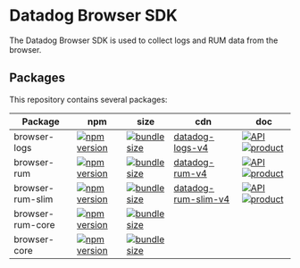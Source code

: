# Datadog Browser SDK

The Datadog Browser SDK is used to collect logs and RUM data from the browser.

## Packages

This repository contains several packages:

| Package          | npm                      | size                     | cdn                       | doc                                 |
| ---------------- | ------------------------ | ------------------------ | ------------------------- | ----------------------------------- |
| browser-logs     | [![npm version][01]][02] | [![bundle size][03]][04] | [datadog-logs-v4][05]     | [![API][1]][07] [![product][2]][08] |
| browser-rum      | [![npm version][11]][12] | [![bundle size][13]][14] | [datadog-rum-v4][15]      | [![API][1]][17] [![product][2]][18] |
| browser-rum-slim | [![npm version][21]][22] | [![bundle size][23]][24] | [datadog-rum-slim-v4][25] | [![API][1]][27] [![product][2]][28] |
| browser-rum-core | [![npm version][51]][52] | [![bundle size][53]][54] |                           |
| browser-core     | [![npm version][41]][42] | [![bundle size][43]][44] |                           |

[1]: https://github.githubassets.com/favicons/favicon.png
[2]: https://imgix.datadoghq.com/img/favicons/favicon-32x32.png
[01]: https://badge.fury.io/js/%40datadog%2Fbrowser-logs.svg
[02]: https://badge.fury.io/js/%40datadog%2Fbrowser-logs
[03]: https://badgen.net/bundlephobia/minzip/@datadog/browser-logs
[04]: https://bundlephobia.com/result?p=@datadog/browser-logs
[05]: https://www.datadoghq-browser-agent.com/datadog-logs-v4.js
[07]: ./packages/logs/README.md
[08]: https://docs.datadoghq.com/logs/log_collection/javascript/?tab=npm
[11]: https://badge.fury.io/js/%40datadog%2Fbrowser-rum.svg
[12]: https://badge.fury.io/js/%40datadog%2Fbrowser-rum
[13]: https://badgen.net/bundlephobia/minzip/@datadog/browser-rum
[14]: https://bundlephobia.com/result?p=@datadog/browser-rum
[15]: https://www.datadoghq-browser-agent.com/datadog-rum-v4.js
[17]: ./packages/rum/README.md
[18]: https://docs.datadoghq.com/real_user_monitoring/
[21]: https://badge.fury.io/js/%40datadog%2Fbrowser-rum-slim.svg
[22]: https://badge.fury.io/js/%40datadog%2Fbrowser-rum-slim
[23]: https://badgen.net/bundlephobia/minzip/@datadog/browser-rum-slim
[24]: https://bundlephobia.com/result?p=@datadog/browser-rum-slim
[25]: https://www.datadoghq-browser-agent.com/datadog-rum-slim-v4.js
[27]: ./packages/rum-slim/README.md
[28]: https://docs.datadoghq.com/real_user_monitoring/
[41]: https://badge.fury.io/js/%40datadog%2Fbrowser-core.svg
[42]: https://badge.fury.io/js/%40datadog%2Fbrowser-core
[43]: https://badgen.net/bundlephobia/minzip/@datadog/browser-core
[44]: https://bundlephobia.com/result?p=@datadog/browser-core
[51]: https://badge.fury.io/js/%40datadog%2Fbrowser-rum-core.svg
[52]: https://badge.fury.io/js/%40datadog%2Fbrowser-rum-core
[53]: https://badgen.net/bundlephobia/minzip/@datadog/browser-rum-core
[54]: https://bundlephobia.com/result?p=@datadog/browser-rum-core
